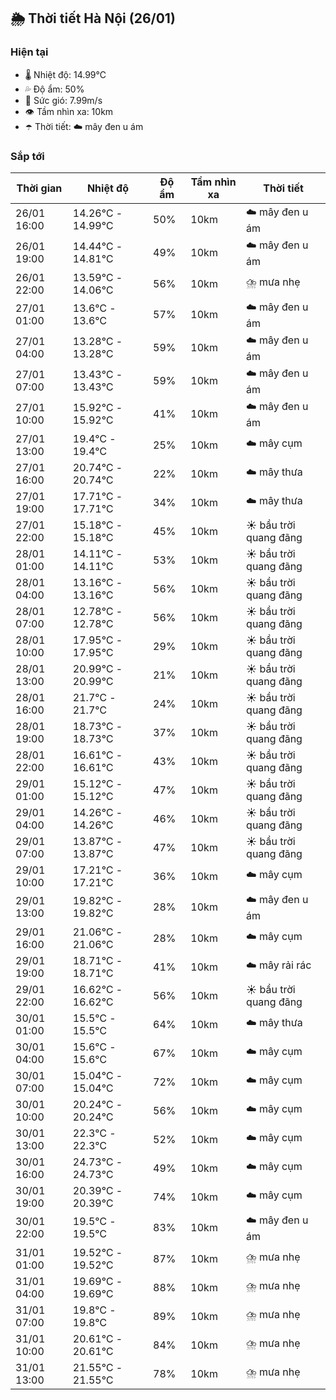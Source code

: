 ## 🌦️ Thời tiết Hà Nội (26/01)

### Hiện tại

- 🌡️ Nhiệt độ: 14.99℃
- 💦 Độ ẩm: 50%
- 💨 Sức gió: 7.99m/s
- 👁️ Tầm nhìn xa: 10km
- ☂️ Thời tiết: ☁️ mây đen u ám

### Sắp tới

| Thời gian | Nhiệt độ | Độ ẩm | Tầm nhìn xa | Thời tiết |
| --- | --- | --- | --- | --- |
| 26/01 16:00 | 14.26℃ - 14.99℃ | 50% | 10km | ☁️ mây đen u ám |
| 26/01 19:00 | 14.44℃ - 14.81℃ | 49% | 10km | ☁️ mây đen u ám |
| 26/01 22:00 | 13.59℃ - 14.06℃ | 56% | 10km | ⛈️ mưa nhẹ |
| 27/01 01:00 | 13.6℃ - 13.6℃ | 57% | 10km | ☁️ mây đen u ám |
| 27/01 04:00 | 13.28℃ - 13.28℃ | 59% | 10km | ☁️ mây đen u ám |
| 27/01 07:00 | 13.43℃ - 13.43℃ | 59% | 10km | ☁️ mây đen u ám |
| 27/01 10:00 | 15.92℃ - 15.92℃ | 41% | 10km | ☁️ mây đen u ám |
| 27/01 13:00 | 19.4℃ - 19.4℃ | 25% | 10km | ☁️ mây cụm |
| 27/01 16:00 | 20.74℃ - 20.74℃ | 22% | 10km | ☁️ mây thưa |
| 27/01 19:00 | 17.71℃ - 17.71℃ | 34% | 10km | ☁️ mây thưa |
| 27/01 22:00 | 15.18℃ - 15.18℃ | 45% | 10km | ☀️ bầu trời quang đãng |
| 28/01 01:00 | 14.11℃ - 14.11℃ | 53% | 10km | ☀️ bầu trời quang đãng |
| 28/01 04:00 | 13.16℃ - 13.16℃ | 56% | 10km | ☀️ bầu trời quang đãng |
| 28/01 07:00 | 12.78℃ - 12.78℃ | 56% | 10km | ☀️ bầu trời quang đãng |
| 28/01 10:00 | 17.95℃ - 17.95℃ | 29% | 10km | ☀️ bầu trời quang đãng |
| 28/01 13:00 | 20.99℃ - 20.99℃ | 21% | 10km | ☀️ bầu trời quang đãng |
| 28/01 16:00 | 21.7℃ - 21.7℃ | 24% | 10km | ☀️ bầu trời quang đãng |
| 28/01 19:00 | 18.73℃ - 18.73℃ | 37% | 10km | ☀️ bầu trời quang đãng |
| 28/01 22:00 | 16.61℃ - 16.61℃ | 43% | 10km | ☀️ bầu trời quang đãng |
| 29/01 01:00 | 15.12℃ - 15.12℃ | 47% | 10km | ☀️ bầu trời quang đãng |
| 29/01 04:00 | 14.26℃ - 14.26℃ | 46% | 10km | ☀️ bầu trời quang đãng |
| 29/01 07:00 | 13.87℃ - 13.87℃ | 47% | 10km | ☀️ bầu trời quang đãng |
| 29/01 10:00 | 17.21℃ - 17.21℃ | 36% | 10km | ☁️ mây cụm |
| 29/01 13:00 | 19.82℃ - 19.82℃ | 28% | 10km | ☁️ mây đen u ám |
| 29/01 16:00 | 21.06℃ - 21.06℃ | 28% | 10km | ☁️ mây cụm |
| 29/01 19:00 | 18.71℃ - 18.71℃ | 41% | 10km | ☁️ mây rải rác |
| 29/01 22:00 | 16.62℃ - 16.62℃ | 56% | 10km | ☀️ bầu trời quang đãng |
| 30/01 01:00 | 15.5℃ - 15.5℃ | 64% | 10km | ☁️ mây thưa |
| 30/01 04:00 | 15.6℃ - 15.6℃ | 67% | 10km | ☁️ mây cụm |
| 30/01 07:00 | 15.04℃ - 15.04℃ | 72% | 10km | ☁️ mây cụm |
| 30/01 10:00 | 20.24℃ - 20.24℃ | 56% | 10km | ☁️ mây cụm |
| 30/01 13:00 | 22.3℃ - 22.3℃ | 52% | 10km | ☁️ mây cụm |
| 30/01 16:00 | 24.73℃ - 24.73℃ | 49% | 10km | ☁️ mây cụm |
| 30/01 19:00 | 20.39℃ - 20.39℃ | 74% | 10km | ☁️ mây cụm |
| 30/01 22:00 | 19.5℃ - 19.5℃ | 83% | 10km | ☁️ mây đen u ám |
| 31/01 01:00 | 19.52℃ - 19.52℃ | 87% | 10km | ⛈️ mưa nhẹ |
| 31/01 04:00 | 19.69℃ - 19.69℃ | 88% | 10km | ⛈️ mưa nhẹ |
| 31/01 07:00 | 19.8℃ - 19.8℃ | 89% | 10km | ⛈️ mưa nhẹ |
| 31/01 10:00 | 20.61℃ - 20.61℃ | 84% | 10km | ⛈️ mưa nhẹ |
| 31/01 13:00 | 21.55℃ - 21.55℃ | 78% | 10km | ⛈️ mưa nhẹ |
